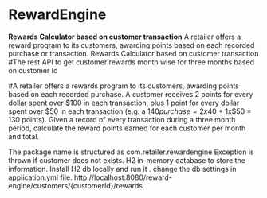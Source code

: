# RewardEngine
**Rewards Calculator based on customer transaction**
A retailer offers a reward program to its customers, awarding points based on each recorded purchase or transaction.
Rewards Calculator based on customer transaction
#The rest API to get customer rewards month wise for three months based on customer Id

#A retailer offers a rewards program to its customers, awarding points based on each recorded purchase. A customer receives 2 points for every dollar spent over $100 in each transaction, plus 1 point for every dollar spent over $50 in each transaction (e.g. a $140 purchase = 2x$40 + 1x$50 = 130 points). Given a record of every transaction during a three month period, calculate the reward points earned for each customer per month and total.

The package name is structured as com.retailer.rewardengine
Exception is thrown if customer does not exists.
H2 in-memory database to store the information.
Install H2 db locally and run it . change the db settings in application.yml file.
http://localhost:8080/reward-engine/customers/{customerId}/rewards